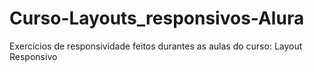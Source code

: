 # Curso-Layouts_responsivos-Alura
 Exercícios de responsividade feitos durantes as aulas do curso: Layout Responsivo
